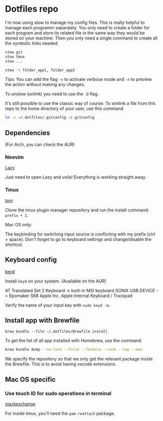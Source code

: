 # Dotfiles repo

I'm now using stow to manage my config files.
This is really helpful to manage each programm separately. You only need to create a folder for each program and store its related file in the same way they would be stored on your machine.
Then you only need a single command to create all the symbolic links needed.

```sh
stow git
stow tmux
stow ...
```

```sh
stow -S folder_app1, folder_app2
```
Tips: You can add the flag `-v` to activate verbose mode and `-n` to preview the action without making any changes.

To unstow (unlink) you need to use the `-D` flag.

It's still possible to use the classic way of course.
To simlink a file from this repo to the home directory of your user, use this command

```sh
ln -s ~/.dotfiles/.gitconfig ~/.gitconfig
```

## Dependencies

(For Arch, you can check the AUR)

### Neovim

[Lazy](https://github.com/wbthomason/packer.nvim)

Just need to open Lazy and voila! Everything is working straight away.

### Tmux

[tpm](https://github.com/tmux-plugins/tpm)

Clone the tmux plugin manager repository and run the install command: `prefix + I`.

Mac OS only:

The keybinding for switching input source is conflicting with my prefix (ctrl + space). Don't forget to go to keyboard settings and change/disable the shortcut.

## Keyboard config

[keyd](https://github.com/rvaiya/keyd)

Install `keyd` on your system. (Available on the AUR)

AT Translated Set 2 Keyboard -> built-in MSI keyboard
SONiX USB DEVICE -> Epomaker S68
Apple Inc. Apple Internal Keyboard / Trackpad

Verify the name of your input key with `sudo keyd -m`.

## Install app with Brewfile

```
brew bundle --file ~/.dotfiles/Brewfile install
```

To get the list of all app installed with Homebrew, use the command:

```sh
brew bundle dump --no-lock --force --formula --cask --tap --mas
```

We specify the repository so that we only get the relevant package inside the Brewfile.
This is to avoid having vscode extensions.

## Mac OS specific

### Use touch ID for sudo operations in terminal

[stackexchange](https://apple.stackexchange.com/questions/259093/can-touch-id-on-mac-authenticate-sudo-in-terminal)

For inside tmux, you'll need the `pam-reattach` package.
